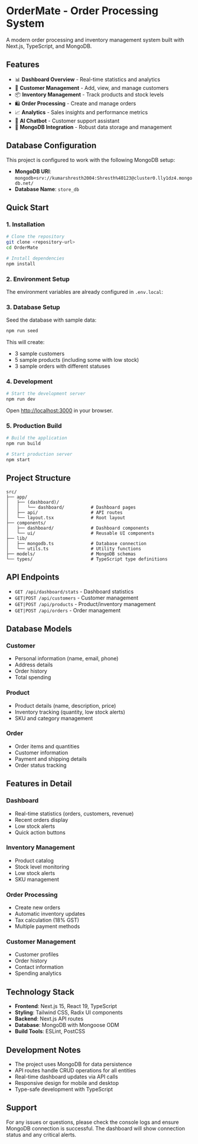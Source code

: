 # OrderMate - Order Processing System

A modern order processing and inventory management system built with Next.js, TypeScript, and MongoDB.

## Features

- 📊 **Dashboard Overview** - Real-time statistics and analytics
- 👥 **Customer Management** - Add, view, and manage customers
- 📦 **Inventory Management** - Track products and stock levels
- 🛍️ **Order Processing** - Create and manage orders
- 📈 **Analytics** - Sales insights and performance metrics
- 🤖 **AI Chatbot** - Customer support assistant
- 💾 **MongoDB Integration** - Robust data storage and management

## Database Configuration

This project is configured to work with the following MongoDB setup:
- **MongoDB URI**: `mongodb+srv://kumarshresth2004:Shresth%40123@cluster0.lly1dz4.mongodb.net/`
- **Database Name**: `store_db`

## Quick Start

### 1. Installation

```bash
# Clone the repository
git clone <repository-url>
cd OrderMate

# Install dependencies
npm install
```

### 2. Environment Setup

The environment variables are already configured in `.env.local`:

### 3. Database Setup

Seed the database with sample data:

```bash
npm run seed
```

This will create:
- 3 sample customers
- 5 sample products (including some with low stock)
- 3 sample orders with different statuses

### 4. Development

```bash
# Start the development server
npm run dev
```

Open [http://localhost:3000](http://localhost:3000) in your browser.

### 5. Production Build

```bash
# Build the application
npm run build

# Start production server
npm start
```

## Project Structure

```
src/
├── app/
│   ├── (dashboard)/
│   │   └── dashboard/          # Dashboard pages
│   ├── api/                    # API routes
│   └── layout.tsx              # Root layout
├── components/
│   ├── dashboard/              # Dashboard components
│   └── ui/                     # Reusable UI components
├── lib/
│   ├── mongodb.ts              # Database connection
│   └── utils.ts                # Utility functions
├── models/                     # MongoDB schemas
└── types/                      # TypeScript type definitions
```

## API Endpoints

- `GET /api/dashboard/stats` - Dashboard statistics
- `GET|POST /api/customers` - Customer management
- `GET|POST /api/products` - Product/inventory management
- `GET|POST /api/orders` - Order management

## Database Models

### Customer
- Personal information (name, email, phone)
- Address details
- Order history
- Total spending

### Product
- Product details (name, description, price)
- Inventory tracking (quantity, low stock alerts)
- SKU and category management

### Order
- Order items and quantities
- Customer information
- Payment and shipping details
- Order status tracking

## Features in Detail

### Dashboard
- Real-time statistics (orders, customers, revenue)
- Recent orders display
- Low stock alerts
- Quick action buttons

### Inventory Management
- Product catalog
- Stock level monitoring
- Low stock alerts
- SKU management

### Order Processing
- Create new orders
- Automatic inventory updates
- Tax calculation (18% GST)
- Multiple payment methods

### Customer Management
- Customer profiles
- Order history
- Contact information
- Spending analytics

## Technology Stack

- **Frontend**: Next.js 15, React 19, TypeScript
- **Styling**: Tailwind CSS, Radix UI components
- **Backend**: Next.js API routes
- **Database**: MongoDB with Mongoose ODM
- **Build Tools**: ESLint, PostCSS

## Development Notes

- The project uses MongoDB for data persistence
- API routes handle CRUD operations for all entities
- Real-time dashboard updates via API calls
- Responsive design for mobile and desktop
- Type-safe development with TypeScript

## Support

For any issues or questions, please check the console logs and ensure MongoDB connection is successful. The dashboard will show connection status and any critical alerts.
